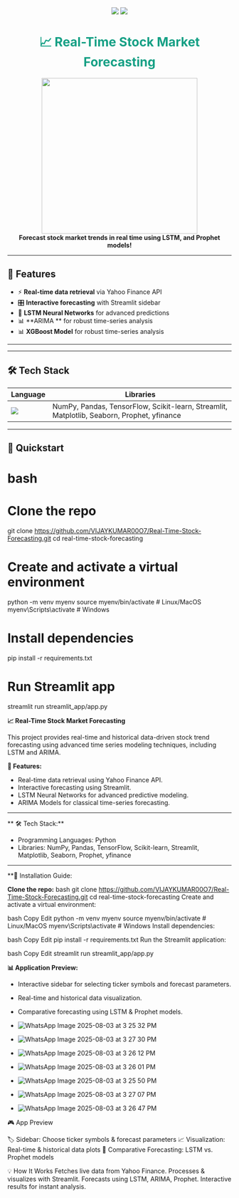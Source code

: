 
<div align="center">
  <img src="https://img.shields.io/github/stars/VIJAYKUMAR00O7/Real-Time-Stock-Forecasting?style=social">
  <img src="https://img.shields.io/github/forks/VIJAYKUMAR00O7/Real-Time-Stock-Forecasting?style=social">
  
  <h1 style="color:#16a085;">📈 Real-Time Stock Market Forecasting</h1>
  
  <img src="https://media.giphy.com/media/3o7abB06u9bNzA8lu8/giphy.gif" width="350"/>
  <br>
  <strong>Forecast stock market trends in real time using LSTM, and Prophet models!</strong>
</div>

---

## 🌟 **Features**
- ⚡ **Real-time data retrieval** via Yahoo Finance API
- 🎛️ **Interactive forecasting** with Streamlit sidebar
- 🤖 **LSTM Neural Networks** for advanced predictions
- 📊 **ARIMA ** for robust time-series analysis
- 📊 **XGBoost Model** for robust time-series analysis

---

---

## 🛠️ **Tech Stack**
| Language | Libraries |
|----------|-----------|
| <img src="https://img.shields.io/badge/Python-3776AB?style=flat&logo=python&logoColor=white"/> | NumPy, Pandas, TensorFlow, Scikit-learn, Streamlit, Matplotlib, Seaborn, Prophet, yfinance |

---

## 🚀 **Quickstart**

# bash
# Clone the repo
git clone https://github.com/VIJAYKUMAR00O7/Real-Time-Stock-Forecasting.git
cd real-time-stock-forecasting

# Create and activate a virtual environment
python -m venv myenv
source myenv/bin/activate       # Linux/MacOS
myenv\Scripts\activate          # Windows

# Install dependencies
pip install -r requirements.txt

# Run Streamlit app
streamlit run streamlit_app/app.py


**📈 Real-Time Stock Market Forecasting**

This project provides real-time and historical data-driven stock trend forecasting using advanced time series modeling techniques, including LSTM and ARIMA.



**🚀 Features:**

- Real-time data retrieval using Yahoo Finance API.
- Interactive forecasting using Streamlit.
- LSTM Neural Networks for advanced predictive modeling.
- ARIMA Models for classical time-series forecasting.

---
**
🛠️ Tech Stack:**

- Programming Languages: Python
- Libraries: NumPy, Pandas, TensorFlow, Scikit-learn, Streamlit, Matplotlib, Seaborn, Prophet, yfinance

---

**🔧 Installation Guide:

**Clone the repo:**
bash
git clone https://github.com/VIJAYKUMAR00O7/Real-Time-Stock-Forecasting.git
cd real-time-stock-forecasting
Create and activate a virtual environment:

bash
Copy
Edit
python -m venv myenv
source myenv/bin/activate   # Linux/MacOS
myenv\Scripts\activate      # Windows
Install dependencies:

bash
Copy
Edit
pip install -r requirements.txt
Run the Streamlit application:

bash
Copy
Edit
streamlit run streamlit_app/app.py

             

**📊 Application Preview:**
- Interactive sidebar for selecting ticker symbols and forecast parameters.
- Real-time and historical data visualization.
- Comparative forecasting using LSTM & Prophet models.

- ![WhatsApp Image 2025-08-03 at 3 25 32 PM](https://github.com/user-attachments/assets/346312d7-51ed-453e-bfa8-ca7ebe3db443)
- ![WhatsApp Image 2025-08-03 at 3 27 30 PM](https://github.com/user-attachments/assets/ca951c4c-3ec0-48e8-bafb-3146c246cbb3)
- ![WhatsApp Image 2025-08-03 at 3 26 12 PM](https://github.com/user-attachments/assets/85273046-9fe1-4f27-8f22-3ee221b17c8f)
- ![WhatsApp Image 2025-08-03 at 3 26 01 PM](https://github.com/user-attachments/assets/266dcf69-1e0a-4881-b5a9-fbb166becec7)
- ![WhatsApp Image 2025-08-03 at 3 25 50 PM](https://github.com/user-attachments/assets/af20c645-5b7b-4029-aba1-54291214f42c)
- ![WhatsApp Image 2025-08-03 at 3 27 07 PM](https://github.com/user-attachments/assets/520a0c5b-341c-41da-a700-209f9f7c33fb)
- ![WhatsApp Image 2025-08-03 at 3 26 47 PM](https://github.com/user-attachments/assets/a15abaf3-c981-4cfa-8604-7b62f22245a9)



🎮 App Preview

🏷️ Sidebar: Choose ticker symbols & forecast parameters
📈 Visualization: Real-time & historical data plots
🔮 Comparative Forecasting: LSTM vs. Prophet models

💡 How It Works
Fetches live data from Yahoo Finance.
Processes & visualizes with Streamlit.
Forecasts using LSTM, ARIMA, Prophet.
Interactive results for instant analysis.
